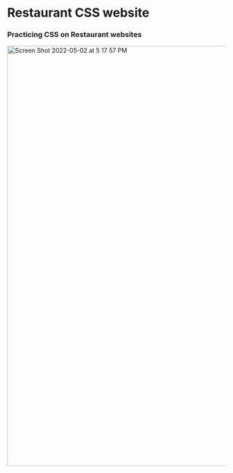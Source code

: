 # Restaurant CSS website
### Practicing CSS on Restaurant websites


<img width="967" alt="Screen Shot 2022-05-02 at 5 17 57 PM" src="https://user-images.githubusercontent.com/52841881/166336134-1bcc8fcb-4d78-45ba-b873-0190c368a5b3.png">
